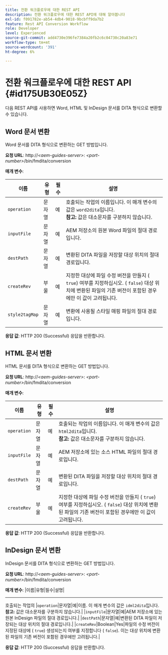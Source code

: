 ```yaml
---
title: 전환 워크플로우에 대한 REST API
description: 전환 워크플로우에 대한 REST API에 대해 알아봅니다
exl-id: f091782e-ab54-4db4-9018-9bcbff9da7b2
feature: Rest API Conversion Workflow
role: Developer
level: Experienced
source-git-commit: add4730e396fe7384a20fb2c6c04730c20a83e71
workflow-type: tm+mt
source-wordcount: '391'
ht-degree: 6%

---
```


# 전환 워크플로우에 대한 REST API {#id175UB30E05Z}

다음 REST API를 사용하면 Word, HTML 및 InDesign 문서를 DITA 형식으로 변환할 수 있습니다.

## Word 문서 변환

Word 문서를 DITA 형식으로 변환하는 GET 방법입니다.

**요청 URL**:
http://*&lt;aem-guides-server\>*: *&lt;port-number\>*/bin/fmdita/conversion

**매개 변수**:

| 이름 | 유형 | 필수 | 설명 |
|----|----|--------|-----------|
| ``operation`` | 문자열 | 예 | 호출되는 작업의 이름입니다. 이 매개 변수의 값은 ``word2dita``입니다. <br> **참고:** 값은 대소문자를 구분하지 않습니다. |
| `inputFile` | 문자열 | 예 | AEM 저장소의 원본 Word 파일의 절대 경로입니다. |
| `destPath` | 문자열 | 예 | 변환된 DITA 파일을 저장할 대상 위치의 절대 경로입니다. |
| `createRev` | 부울 | 예 | 지정한 대상에 파일 수정 버전을 만들지 \( `true`\) 여부를 지정하십시오. \( `false`\) 대상 위치에 변환된 파일의 기존 버전이 포함된 경우에만 이 값이 고려됩니다. |
| `style2tagMap` | 문자열 | 예 | 변환에 사용될 스타일 매핑 파일의 절대 경로입니다. |

**응답 값**:
HTTP 200 \(Successful\) 응답을 반환합니다.

## HTML 문서 변환

HTML 문서를 DITA 형식으로 변환하는 GET 방법입니다.

**요청 URL**:
http://*&lt;aem-guides-server\>*: *&lt;port-number\>*/bin/fmdita/conversion

**매개 변수**:

| 이름 | 유형 | 필수 | 설명 |
|----|----|--------|-----------|
| `operation` | 문자열 | 예 | 호출되는 작업의 이름입니다. 이 매개 변수의 값은 ``html2dita``입니다. <br> **참고:** 값은 대소문자를 구분하지 않습니다. |
| `inputFile` | 문자열 | 예 | AEM 저장소에 있는 소스 HTML 파일의 절대 경로입니다. |
| `destPath` | 문자열 | 예 | 변환된 DITA 파일을 저장할 대상 위치의 절대 경로입니다. |
| `createRev` | 부울 | 예 | 지정한 대상에 파일 수정 버전을 만들지 \( `true`\) 여부를 지정하십시오. \( `false`\) 대상 위치에 변환된 파일의 기존 버전이 포함된 경우에만 이 값이 고려됩니다. |

**응답 값**:
HTTP 200 \(Successful\) 응답을 반환합니다.

## InDesign 문서 변환

InDesign 문서를 DITA 형식으로 변환하는 GET 방법입니다.

**요청 URL**:
http://*&lt;aem-guides-server\>*: *&lt;port-number\>*/bin/fmdita/conversion

**매개 변수**:
|이름|유형|필수|설명|
-------- -------------------
호출되는 작업의 |``operation``|문자열|예|이름. 이 매개 변수의 값은 ``idml2dita``입니다. <br> **참고:** 값은 대소문자를 구분하지 않습니다.|
|`inputFile`|문자열|예|AEM 저장소에 있는 원본 InDesign 파일의 절대 경로입니다.|
|`destPath`|문자열|예|변환된 DITA 파일이 저장되는 대상 위치의 절대 경로입니다.|
|`createRev`|Boolean|Yes|파일의 수정 버전이 지정된 대상에 \( `true`\) 생성되는지 여부를 지정합니다 \( `false`\). 이는 대상 위치에 변환된 파일의 기존 버전이 포함된 경우에만 고려됩니다.|

**응답 값**:
HTTP 200 \(Successful\) 응답을 반환합니다.

